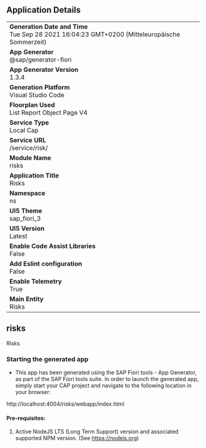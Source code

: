 ## Application Details
|               |
| ------------- |
|**Generation Date and Time**<br>Tue Sep 28 2021 16:04:23 GMT+0200 (Mitteleuropäische Sommerzeit)|
|**App Generator**<br>@sap/generator-fiori|
|**App Generator Version**<br>1.3.4|
|**Generation Platform**<br>Visual Studio Code|
|**Floorplan Used**<br>List Report Object Page V4|
|**Service Type**<br>Local Cap|
|**Service URL**<br>/service/risk/
|**Module Name**<br>risks|
|**Application Title**<br>Risks|
|**Namespace**<br>ns|
|**UI5 Theme**<br>sap_fiori_3|
|**UI5 Version**<br>Latest|
|**Enable Code Assist Libraries**<br>False|
|**Add Eslint configuration**<br>False|
|**Enable Telemetry**<br>True|
|**Main Entity**<br>Risks|

## risks

Risks

### Starting the generated app

-   This app has been generated using the SAP Fiori tools - App Generator, as part of the SAP Fiori tools suite.  In order to launch the generated app, simply start your CAP project and navigate to the following location in your browser:

http://localhost:4004/risks/webapp/index.html

#### Pre-requisites:

1. Active NodeJS LTS (Long Term Support) version and associated supported NPM version.  (See https://nodejs.org)


